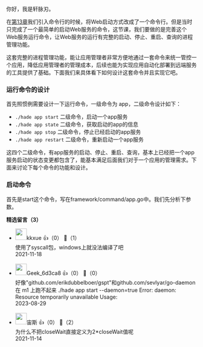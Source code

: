 你好，我是轩脉刃。

在[第13章](https://time.geekbang.org/column/article/426765)我们引入命令行的时候，将Web启动方式改成了一个命令行。但是当时只完成了一个最简单的启动Web服务的命令，这节课，我们要做的是完善这个Web服务运行命令，让Web服务的运行有完整的启动、停止、重启、查询的进程管理功能。

这套完整的进程管理功能，能让应用管理者非常方便地通过一套命令来统一管控一个应用，降低应用管理者的管理成本，后续也能为实现应用自动化部署到远端服务的工具提供了基础。下面我们来具体看下如何设计这套命令并且实现它吧。

### 运行命令的设计

首先照惯例需要设计一下运行命令，一级命令为 app，二级命令设计如下：

- `./hade app start` 二级命令，启动一个app服务
- `./hade app state` 二级命令，获取启动的app的信息
- `./hade app stop` 二级命令，停止已经启动的app服务
- `./hade app restart` 二级命令，重新启动一个app服务

这四个二级命令，有app服务的启动、停止、重启、查询，基本上已经把一个app服务启动的状态变更都包含了，能基本满足后面我们对于一个应用的管理需求。下面来讨论下每个命令的功能和设计。

### 启动命令

首先是start这个命令，写在framework/command/app.go中。我们先分析下参数。
<div><strong>精选留言（3）</strong></div><ul>
<li><img src="https://static001.geekbang.org/account/avatar/00/11/b2/e0/bf56878a.jpg" width="30px"><span>kkxue</span> 👍（0） 💬（1）<div>使用了syscall包，windows上就没法编译了吧</div>2021-11-18</li><br/><li><img src="" width="30px"><span>Geek_6d3ca8</span> 👍（0） 💬（0）<div>好像&quot;github.com&#47;erikdubbelboer&#47;gspt&quot;和github.com&#47;sevlyar&#47;go-daemon在 m1 上跑不起来
.&#47;hade app start  --daemon=true
Error: daemon: Resource temporarily unavailable
Usage:
</div>2023-08-29</li><br/><li><img src="https://static001.geekbang.org/account/avatar/00/1f/26/34/891dd45b.jpg" width="30px"><span>宙斯</span> 👍（0） 💬（2）<div>为什么不把closeWait直接定义为2*closeWait值呢</div>2021-11-14</li><br/>
</ul>
